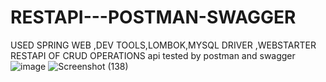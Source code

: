 # RESTAPI---POSTMAN-SWAGGER
USED SPRING WEB ,DEV TOOLS,LOMBOK,MYSQL DRIVER ,WEBSTARTER
RESTAPI OF CRUD OPERATIONS
api tested by  postman and swagger 
![image](https://github.com/user-attachments/assets/ee8a9b5b-469d-4f1c-843a-4c324545c28a)
![Screenshot (138)](https://github.com/user-attachments/assets/ffbc54d3-30b8-409a-9ae7-5c132010d5ff)
